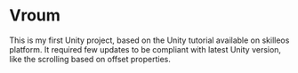 # Vroum

This is my first Unity project, based on the Unity tutorial available on skilleos platform.
It required few updates to be compliant with latest Unity version, like the scrolling based on offset properties.

